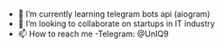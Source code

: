 - 🌱 I’m currently learning telegram bots api (aiogram)
- 💞️ I’m looking to collaborate on startups in IT industry
- 📫 How to reach me -Telegram: @UnIQ9

<!---
sirus34/sirus34 is a ✨ special ✨ repository because its `README.md` (this file) appears on your GitHub profile.
You can click the Preview link to take a look at your changes.
--->
